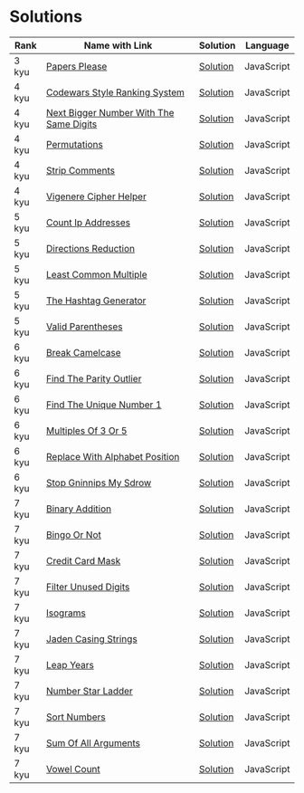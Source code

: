 # Solutions 

| Rank | Name with Link | Solution | Language |
|--|--|--|--|
| 3 kyu | [Papers Please](https://codewars.com/kata/papers-please) | [Solution](https://github.com/Alcadramin/codewars/blob/main/src/3kyu/papers-please.js) | JavaScript |
| 4 kyu | [Codewars Style Ranking System](https://codewars.com/kata/codewars-style-ranking-system) | [Solution](https://github.com/Alcadramin/codewars/blob/main/src/4kyu/codewars-style-ranking-system.js) | JavaScript |
| 4 kyu | [Next Bigger Number With The Same Digits](https://codewars.com/kata/next-bigger-number-with-the-same-digits) | [Solution](https://github.com/Alcadramin/codewars/blob/main/src/4kyu/next-bigger-number-with-the-same-digits.js) | JavaScript |
| 4 kyu | [Permutations](https://codewars.com/kata/permutations) | [Solution](https://github.com/Alcadramin/codewars/blob/main/src/4kyu/permutations.js) | JavaScript |
| 4 kyu | [Strip Comments](https://codewars.com/kata/strip-comments) | [Solution](https://github.com/Alcadramin/codewars/blob/main/src/4kyu/strip-comments.js) | JavaScript |
| 4 kyu | [Vigenere Cipher Helper](https://codewars.com/kata/vigenere-cipher-helper) | [Solution](https://github.com/Alcadramin/codewars/blob/main/src/4kyu/vigenere-cipher-helper.js) | JavaScript |
| 5 kyu | [Count Ip Addresses](https://codewars.com/kata/count-ip-addresses) | [Solution](https://github.com/Alcadramin/codewars/blob/main/src/5kyu/count-ip-addresses.js) | JavaScript |
| 5 kyu | [Directions Reduction](https://codewars.com/kata/directions-reduction) | [Solution](https://github.com/Alcadramin/codewars/blob/main/src/5kyu/directions-reduction.js) | JavaScript |
| 5 kyu | [Least Common Multiple](https://codewars.com/kata/least-common-multiple) | [Solution](https://github.com/Alcadramin/codewars/blob/main/src/5kyu/least-common-multiple.js) | JavaScript |
| 5 kyu | [The Hashtag Generator](https://codewars.com/kata/the-hashtag-generator) | [Solution](https://github.com/Alcadramin/codewars/blob/main/src/5kyu/the-hashtag-generator.js) | JavaScript |
| 5 kyu | [Valid Parentheses](https://codewars.com/kata/valid-parentheses) | [Solution](https://github.com/Alcadramin/codewars/blob/main/src/5kyu/valid-parentheses.js) | JavaScript |
| 6 kyu | [Break Camelcase](https://codewars.com/kata/break-camelcase) | [Solution](https://github.com/Alcadramin/codewars/blob/main/src/6kyu/break-camelcase.js) | JavaScript |
| 6 kyu | [Find The Parity Outlier](https://codewars.com/kata/find-the-parity-outlier) | [Solution](https://github.com/Alcadramin/codewars/blob/main/src/6kyu/find-the-parity-outlier.js) | JavaScript |
| 6 kyu | [Find The Unique Number 1](https://codewars.com/kata/find-the-unique-number-1) | [Solution](https://github.com/Alcadramin/codewars/blob/main/src/6kyu/find-the-unique-number-1.js) | JavaScript |
| 6 kyu | [Multiples Of 3 Or 5](https://codewars.com/kata/multiples-of-3-or-5) | [Solution](https://github.com/Alcadramin/codewars/blob/main/src/6kyu/multiples-of-3-or-5.js) | JavaScript |
| 6 kyu | [Replace With Alphabet Position](https://codewars.com/kata/replace-with-alphabet-position) | [Solution](https://github.com/Alcadramin/codewars/blob/main/src/6kyu/replace-with-alphabet-position.js) | JavaScript |
| 6 kyu | [Stop Gninnips My Sdrow](https://codewars.com/kata/stop-gninnips-my-sdrow) | [Solution](https://github.com/Alcadramin/codewars/blob/main/src/6kyu/stop-gninnips-my-sdrow.js) | JavaScript |
| 7 kyu | [Binary Addition](https://codewars.com/kata/binary-addition) | [Solution](https://github.com/Alcadramin/codewars/blob/main/src/7kyu/binary-addition.js) | JavaScript |
| 7 kyu | [Bingo Or Not](https://codewars.com/kata/bingo-or-not) | [Solution](https://github.com/Alcadramin/codewars/blob/main/src/7kyu/bingo-or-not.js) | JavaScript |
| 7 kyu | [Credit Card Mask](https://codewars.com/kata/credit-card-mask) | [Solution](https://github.com/Alcadramin/codewars/blob/main/src/7kyu/credit-card-mask.js) | JavaScript |
| 7 kyu | [Filter Unused Digits](https://codewars.com/kata/filter-unused-digits) | [Solution](https://github.com/Alcadramin/codewars/blob/main/src/7kyu/filter-unused-digits.js) | JavaScript |
| 7 kyu | [Isograms](https://codewars.com/kata/isograms) | [Solution](https://github.com/Alcadramin/codewars/blob/main/src/7kyu/isograms.js) | JavaScript |
| 7 kyu | [Jaden Casing Strings](https://codewars.com/kata/jaden-casing-strings) | [Solution](https://github.com/Alcadramin/codewars/blob/main/src/7kyu/jaden-casing-strings.js) | JavaScript |
| 7 kyu | [Leap Years](https://codewars.com/kata/leap-years) | [Solution](https://github.com/Alcadramin/codewars/blob/main/src/7kyu/leap-years.js) | JavaScript |
| 7 kyu | [Number Star Ladder](https://codewars.com/kata/number-star-ladder) | [Solution](https://github.com/Alcadramin/codewars/blob/main/src/7kyu/number-star-ladder.js) | JavaScript |
| 7 kyu | [Sort Numbers](https://codewars.com/kata/sort-numbers) | [Solution](https://github.com/Alcadramin/codewars/blob/main/src/7kyu/sort-numbers.js) | JavaScript |
| 7 kyu | [Sum Of All Arguments](https://codewars.com/kata/sum-of-all-arguments) | [Solution](https://github.com/Alcadramin/codewars/blob/main/src/7kyu/sum-of-all-arguments.js) | JavaScript |
| 7 kyu | [Vowel Count](https://codewars.com/kata/vowel-count) | [Solution](https://github.com/Alcadramin/codewars/blob/main/src/7kyu/vowel-count.js) | JavaScript |